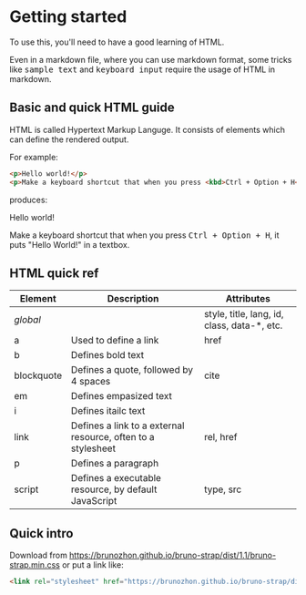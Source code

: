 # Getting started

To use this, you'll need to have a good learning of HTML.

Even in a markdown file, where you can use markdown format, some tricks like <samp>sample text</samp> and <kbd>keyboard input</kbd> require the usage of HTML in markdown.

## Basic and quick HTML guide

HTML is called Hypertext Markup Languge. It consists of elements which can define the rendered output.

For example:

```html
<p>Hello world!</p>
<p>Make a keyboard shortcut that when you press <kbd>Ctrl + Option + H</kbd>, it puts "Hello World!" in a textbox.</p>
```

produces:

Hello world!

Make a keyboard shortcut that when you press <kbd>Ctrl + Option + H</kbd>, it puts "Hello World!" in a textbox.

## HTML quick ref

|Element|Description|Attributes|
|---|---|---|
|*global*| |style, title, lang, id, class, data-\*, etc.|
|a|Used to define a link|href|
|b|Defines bold text| |
|blockquote|Defines a quote, followed by 4 spaces|cite|
|em|Defines empasized text| |
|i|Defines itailc text| |
|link|Defines a link to a external resource, often to a stylesheet|rel, href|
|p|Defines a paragraph| |
|script|Defines a executable resource, by default JavaScript|type, src|

##  Quick intro

Download from <https://brunozhon.github.io/bruno-strap/dist/1.1/bruno-strap.min.css> or put a link like:

```html
<link rel="stylesheet" href="https://brunozhon.github.io/bruno-strap/dist/1.1/bruno-strap.min.css" />
```
